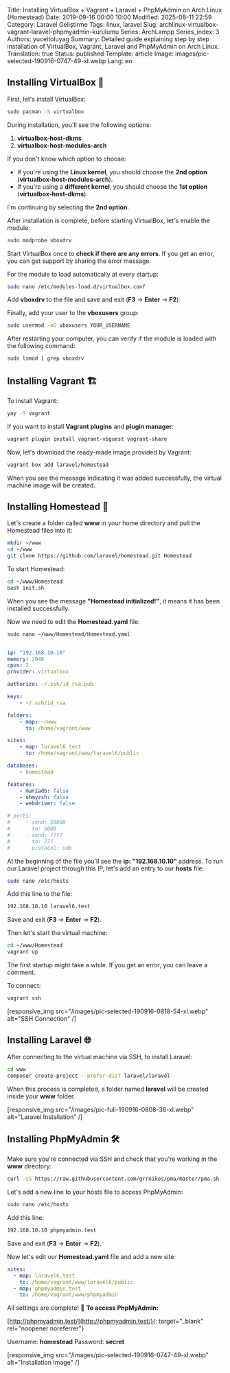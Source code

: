 Title: Installing VirtualBox + Vagrant + Laravel + PhpMyAdmin on Arch Linux (Homestead)
Date: 2019-09-16 00:00 10:00
Modified: 2025-08-11 22:59
Category: Laravel Geliştirme
Tags: linux, laravel
Slug: archlinux-virtualbox-vagrant-laravel-phpmyadmin-kurulumu
Series: ArchLampp
Series_index: 3
Authors: yuceltoluyag
Summary: Detailed guide explaining step by step installation of VirtualBox, Vagrant, Laravel and PhpMyAdmin on Arch Linux.
Translation: true
Status: published
Template: article
Image: images/pic-selected-190916-0747-49-xl.webp
Lang: en


## Installing VirtualBox 🚀

First, let's install VirtualBox:

```bash
sudo pacman -S virtualbox
```

During installation, you'll see the following options:

1. **virtualbox-host-dkms**
2. **virtualbox-host-modules-arch**

If you don't know which option to choose:

- If you're using the **Linux kernel**, you should choose the **2nd option** (**virtualbox-host-modules-arch**).
- If you're using a **different kernel**, you should choose the **1st option** (**virtualbox-host-dkms**).

I'm continuing by selecting the **2nd option**.

After installation is complete, before starting VirtualBox, let's enable the module:

```bash
sudo modprobe vboxdrv
```

Start VirtualBox once to **check if there are any errors**. If you get an error, you can get support by sharing the error message.

For the module to load automatically at every startup:

```bash
sudo nano /etc/modules-load.d/virtualbox.conf
```

Add **vboxdrv** to the file and save and exit (**F3** -> **Enter** -> **F2**).

Finally, add your user to the **vboxusers** group:

```bash
sudo usermod -aG vboxusers YOUR_USERNAME
```

After restarting your computer, you can verify if the module is loaded with the following command:

```bash
sudo lsmod | grep vboxdrv
```

## Installing Vagrant 🏗️

To install Vagrant:

```bash
yay -S vagrant
```

If you want to install **Vagrant plugins** and **plugin manager**:

```bash
vagrant plugin install vagrant-vbguest vagrant-share
```

Now, let's download the ready-made image provided by Vagrant:

```bash
vagrant box add laravel/homestead
```

When you see the message indicating it was added successfully, the virtual machine image will be created.

## Installing Homestead 🏡

Let's create a folder called **www** in your home directory and pull the Homestead files into it:

```bash
mkdir ~/www
cd ~/www
git clone https://github.com/laravel/homestead.git Homestead
```

To start Homestead:

```bash
cd ~/www/Homestead
bash init.sh
```

When you see the message **"Homestead initialized!"**, it means it has been installed successfully.

Now we need to edit the **Homestead.yaml** file:

```bash
sudo nano ~/www/Homestead/Homestead.yaml
```

```yaml

ip: "192.168.10.10"
memory: 2048
cpus: 2
provider: virtualbox

authorize: ~/.ssh/id_rsa.pub

keys:
    - ~/.ssh/id_rsa

folders:
    - map: ~/www
      to: /home/vagrant/www

sites:
    - map: laravel6.test
      to: /home/vagrant/www/laravel6/public

databases:
    - homestead

features:
    - mariadb: false
    - ohmyzsh: false
    - webdriver: false

# ports:
#     - send: 50000
#       to: 5000
#     - send: 7777
#       to: 777
#       protocol: udp
```

At the beginning of the file you'll see the **ip: \"192.168.10.10\"** address. To run our Laravel project through this IP, let's add an entry to our **hosts** file:

```bash
sudo nano /etc/hosts
```

Add this line to the file:

```bash
192.168.10.10 laravel6.test
```

Save and exit (**F3** -> **Enter** -> **F2**).

Then let's start the virtual machine:

```bash
cd ~/www/Homestead
vagrant up
```

The first startup might take a while. If you get an error, you can leave a comment.

To connect:

```bash
vagrant ssh
```


[responsive_img src="/images/pic-selected-190916-0818-54-xl.webp" alt="SSH Connection" /]


## Installing Laravel 🌐

After connecting to the virtual machine via SSH, to install Laravel:

```bash
cd www
composer create-project --prefer-dist laravel/laravel
```

When this process is completed, a folder named **laravel** will be created inside your **www** folder.


[responsive_img src="/images/pic-full-190916-0808-36-xl.webp" alt="Laravel Installation" /]

## Installing PhpMyAdmin 🛠️

Make sure you're connected via SSH and check that you're working in the **www** directory:

```bash
curl -sS https://raw.githubusercontent.com/grrnikos/pma/master/pma.sh | sh
```

Let's add a new line to your hosts file to access PhpMyAdmin:

```bash
sudo nano /etc/hosts
```

Add this line:

```bash
192.168.10.10 phpmyadmin.test
```

Save and exit (**F3** -> **Enter** -> **F2**).

Now let's edit our **Homestead.yaml** file and add a new site:

```yaml
sites:
  - map: laravel6.test
    to: /home/vagrant/www/laravel6/public
  - map: phpmyadmin.test
    to: /home/vagrant/www/phpmyadmin
```

All settings are complete! 🚀 **To access PhpMyAdmin:**

[http://phpmyadmin.test/](http://phpmyadmin.test/){: target="_blank" rel="noopener noreferrer"}

Username: **homestead**
Password: **secret**

<script type="module" src="https://cdn.jsdelivr.net/npm/@justinribeiro/lite-youtube@1/lite-youtube.min.js"></script>

<lite-youtube videoid="d9ITbD5Mn3w"></lite-youtube>
[responsive_img src="/images/pic-selected-190916-0747-49-xl.webp" alt="Installation Image" /]

